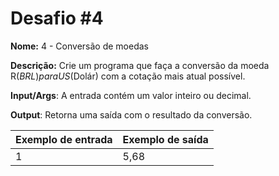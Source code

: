 # Desafio #4

**Nome:** 4 - Conversão de moedas

**Descrição:** Crie um programa que faça a conversão da moeda R$(BRL) para US$(Dolár) com a cotação mais atual possível.

**Input/Args**: A entrada contém um valor inteiro ou decimal.

**Output**: Retorna uma saída com o resultado da conversão.

| Exemplo de entrada | Exemplo de saída |
| ------------------ | ---------------- |
| 1                  | 5,68             |